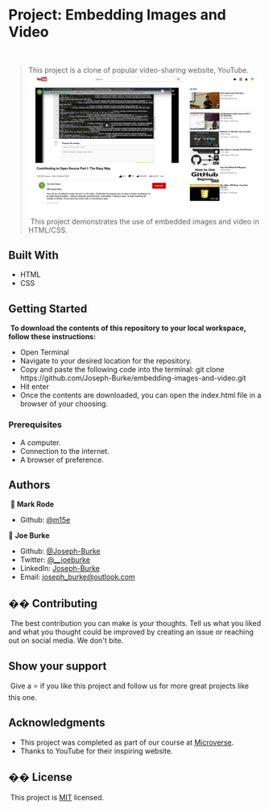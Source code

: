 # Project: Embedding Images and Video
​
> This project is a clone of popular video-sharing website, YouTube.
​
![screenshot](./screenshot.png)
​
This project demonstrates the use of embedded images and video in HTML/CSS.
​
## Built With
- HTML
- CSS
​
## Getting Started
​
**To download the contents of this repository to your local workspace, follow these instructions:**

- Open Terminal
- Navigate to your desired location for the repository.
- Copy and paste the following code into the terminal: git clone https://<span>github.<span>com<span>/Joseph-Burke/</span>embedding-images-and-video.git
- Hit enter
- Once the contents are downloaded, you can open the index.html file in a browser of your choosing.
​
### Prerequisites

- A computer.
- Connection to the internet.
- A browser of preference.
​
## Authors
​
👤 **Mark Rode**
​
- Github: [@m15e](https://github.com/m15e)

👤 **Joe Burke**
​
- Github: [@Joseph-Burke](https://github.com/Joseph-Burke)
- Twitter: [@__joeburke](https://twitter.com/__joeburke)
- LinkedIn: [Joseph-Burke](https://www.linkedin.com/in/joseph-burke-b7a8261a5/)
- Email: joseph_burke@outlook.com
​
## �� Contributing
​
The best contribution you can make is your thoughts. Tell us what you liked and what you thought could be improved by creating an issue or reaching out on social media. We don't bite.
​
## Show your support
​
Give a ⭐️ if you like this project and follow us for more great projects like this one.
​
## Acknowledgments
- This project was completed as part of our course at [Microverse](https://www.microverse.org/).
- Thanks to YouTube for their inspiring website.
​
## �� License
​
This project is [MIT](lic.url) licensed.